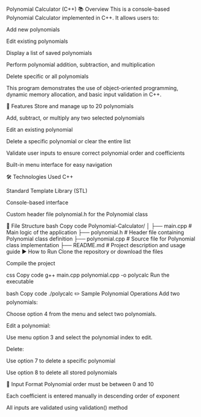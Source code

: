 Polynomial Calculator (C++)
📚 Overview
This is a console-based Polynomial Calculator implemented in C++. It allows users to:

Add new polynomials

Edit existing polynomials

Display a list of saved polynomials

Perform polynomial addition, subtraction, and multiplication

Delete specific or all polynomials

This program demonstrates the use of object-oriented programming, dynamic memory allocation, and basic input validation in C++.

🧮 Features
Store and manage up to 20 polynomials

Add, subtract, or multiply any two selected polynomials

Edit an existing polynomial

Delete a specific polynomial or clear the entire list

Validate user inputs to ensure correct polynomial order and coefficients

Built-in menu interface for easy navigation

🛠️ Technologies Used
C++

Standard Template Library (STL)

Console-based interface

Custom header file polynomial.h for the Polynomial class

📁 File Structure
bash
Copy code
Polynomial-Calculator/
│
├── main.cpp          # Main logic of the application
├── polynomial.h      # Header file containing Polynomial class definition
├── polynomial.cpp    # Source file for Polynomial class implementation
├── README.md         # Project description and usage guide
▶️ How to Run
Clone the repository or download the files

Compile the project

css
Copy code
g++ main.cpp polynomial.cpp -o polycalc
Run the executable

bash
Copy code
./polycalc
✏️ Sample Polynomial Operations
Add two polynomials:

Choose option 4 from the menu and select two polynomials.

Edit a polynomial:

Use menu option 3 and select the polynomial index to edit.

Delete:

Use option 7 to delete a specific polynomial

Use option 8 to delete all stored polynomials

📌 Input Format
Polynomial order must be between 0 and 10

Each coefficient is entered manually in descending order of exponent

All inputs are validated using validation() method

